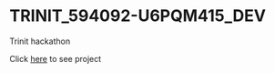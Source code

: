 # TRINIT_594092-U6PQM415_DEV
Trinit hackathon

Click [here](https://hackathon-2023.github.io/TRINIT_594092-U6PQM415_DEV/) to see project